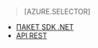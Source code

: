 ﻿> [AZURE.SELECTOR]
- [ПАКЕТ SDK .NET](/documentation/articles/media-services-dotnet-get-started/)
- [API REST](/documentation/articles/media-services-rest-get-started/)

<!--HONumber=47-->
